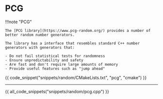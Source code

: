 # PCG

!!!note "PCG"

    The [PCG library](https://www.pcg-random.org/) provides a number of better random number generators.

    The library has a interface that resembles standard C++ number generators with generators that:
    
    - Do not fail statistical tests for randomness 
    - Ensure unpredictability and safety 
    - Are fast and don't require large amounts of memory 
    - Provide useful features such as "jump ahead" 

{{ code_snippet("snippets/random/CMakeLists.txt", "pcg", "cmake") }}

<hr>

{{ all_code_snippets("snippets/random/pcg.cpp") }}

